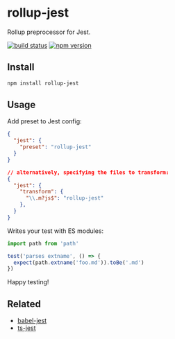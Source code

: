 # rollup-jest

Rollup preprocessor for Jest.

[![build status](https://badgen.net/travis/ambar/rollup-jest)](https://travis-ci.org/ambar/rollup-jest)
[![npm version](https://badgen.net/npm/v/rollup-jest)](https://www.npmjs.com/package/rollup-jest)

## Install

```bash
npm install rollup-jest
```

## Usage

Add preset to Jest config:

```json
{
  "jest": {
    "preset": "rollup-jest"
  }
}

// alternatively, specifying the files to transform:
{
  "jest": {
    "transform": {
      "\\.m?js$": "rollup-jest"
    },
  }
}
```

Writes your test with ES modules:

```js
import path from 'path'

test('parses extname', () => {
  expect(path.extname('foo.md')).toBe('.md')
})
```

Happy testing!

## Related

- [babel-jest](https://github.com/facebook/jest/tree/master/packages/babel-jest)
- [ts-jest](https://github.com/kulshekhar/ts-jest)
